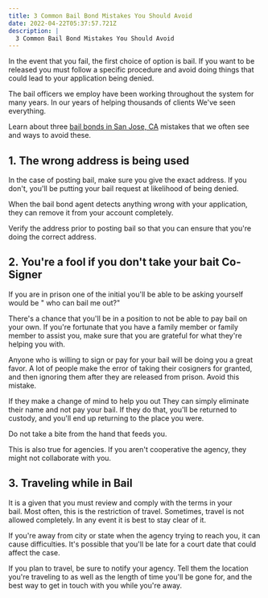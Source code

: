 ```yaml
---
title: 3 Common Bail Bond Mistakes You Should Avoid
date: 2022-04-22T05:37:57.721Z
description: |
  3 Common Bail Bond Mistakes You Should Avoid
---
```

<!--StartFragment-->

In the event that you fail, the first choice of option is bail. If you want to be released you must follow a specific procedure and avoid doing things that could lead to your application being denied.

The bail officers we employ have been working throughout the system for many years. In our years of helping thousands of clients We've seen everything.

Learn about three [bail bonds in San Jose, CA](https://g.page/espinoza-bail-bonds-san-jose?share) mistakes that we often see and ways to avoid these.

## 1. The wrong address is being used

In the case of posting bail, make sure you give the exact address. If you don't, you'll be putting your bail request at likelihood of being denied.

When the bail bond agent detects anything wrong with your application, they can remove it from your account completely.

Verify the address prior to posting bail so that you can ensure that you're doing the correct address.

## 2. You're a fool if you don't take your bait Co-Signer

If you are in prison one of the initial you'll be able to be asking yourself would be " who can bail me out?"

There's a chance that you'll be in a position to not be able to pay bail on your own. If you're fortunate that you have a family member or family member to assist you, make sure that you are grateful for what they're helping you with.

Anyone who is willing to sign or pay for your bail will be doing you a great favor. A lot of people make the error of taking their cosigners for granted, and then ignoring them after they are released from prison. Avoid this mistake.

If they make a change of mind to help you out They can simply eliminate their name and not pay your bail. If they do that, you'll be returned to custody, and you'll end up returning to the place you were.

Do not take a bite from the hand that feeds you.

This is also true for agencies. If you aren't cooperative the agency, they might not collaborate with you.

## 3. Traveling while in Bail

It is a given that you must review and comply with the terms in your bail. Most often, this is the restriction of travel. Sometimes, travel is not allowed completely. In any event it is best to stay clear of it.

If you're away from city or state when the agency trying to reach you, it can cause difficulties. It's possible that you'll be late for a court date that could affect the case.

If you plan to travel, be sure to notify your agency. Tell them the location you're traveling to as well as the length of time you'll be gone for, and the best way to get in touch with you while you're away.

<!--EndFragment-->